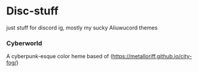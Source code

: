# Disc-stuff

just stuff for discord ig, mostly my sucky Aliuwucord themes


### Cyberworld
A cyberpunk-esque color heme based of (https://metalloriff.github.io/city-fog/)
